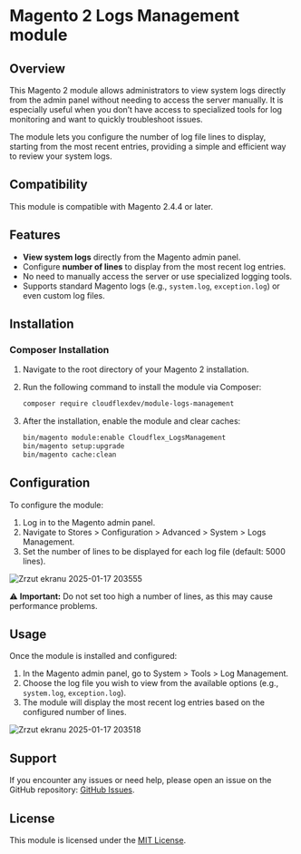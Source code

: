 # Magento 2 Logs Management module

## Overview

This Magento 2 module allows administrators to view system logs directly from the admin panel without needing to access the server manually. It is especially useful when you don’t have access to specialized tools for log monitoring and want to quickly troubleshoot issues.

The module lets you configure the number of log file lines to display, starting from the most recent entries, providing a simple and efficient way to review your system logs.

## Compatibility

This module is compatible with Magento 2.4.4 or later.

## Features

- **View system logs** directly from the Magento admin panel.
- Configure **number of lines** to display from the most recent log entries.
- No need to manually access the server or use specialized logging tools.
- Supports standard Magento logs (e.g., `system.log`, `exception.log`) or even custom log files.

## Installation

### Composer Installation

1. Navigate to the root directory of your Magento 2 installation.
2. Run the following command to install the module via Composer:

   ```bash
   composer require cloudflexdev/module-logs-management
   ```
3. After the installation, enable the module and clear caches:

   ```bash
   bin/magento module:enable Cloudflex_LogsManagement
   bin/magento setup:upgrade
   bin/magento cache:clean
   ```
   
## Configuration

To configure the module:

1. Log in to the Magento admin panel.
2. Navigate to Stores > Configuration > Advanced > System > Logs Management.
3. Set the number of lines to be displayed for each log file (default: 5000 lines).

![Zrzut ekranu 2025-01-17 203555](https://github.com/user-attachments/assets/3933a369-088c-4168-8849-50fb9c512ad5)

⚠️ **Important:** Do not set too high a number of lines, as this may cause performance problems.

## Usage

Once the module is installed and configured:

1. In the Magento admin panel, go to System > Tools > Log Management.
2. Choose the log file you wish to view from the available options (e.g., `system.log`, `exception.log`).
3. The module will display the most recent log entries based on the configured number of lines.

![Zrzut ekranu 2025-01-17 203518](https://github.com/user-attachments/assets/34f9abc4-5edb-4346-a33e-5c2c0d5e01f0)

## Support

If you encounter any issues or need help, please open an issue on the GitHub repository: [GitHub Issues](https://github.com/quba546/module-logs-management/issues).

## License

This module is licensed under the [MIT License](https://opensource.org/licenses/MIT).

